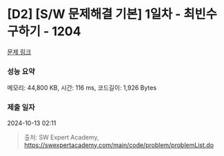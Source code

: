 # [D2] [S/W 문제해결 기본] 1일차 - 최빈수 구하기 - 1204 

[문제 링크](https://swexpertacademy.com/main/code/problem/problemDetail.do?contestProbId=AV13zo1KAAACFAYh) 

### 성능 요약

메모리: 44,800 KB, 시간: 116 ms, 코드길이: 1,926 Bytes

### 제출 일자

2024-10-13 02:11



> 출처: SW Expert Academy, https://swexpertacademy.com/main/code/problem/problemList.do